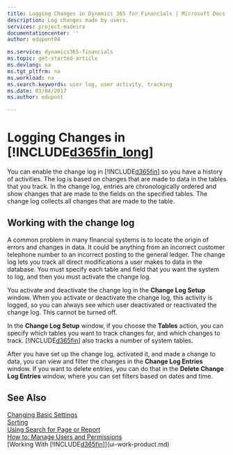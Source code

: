 ```yaml
---
title: Logging Changes in Dynamics 365 for Financials | Microsoft Docs
description: Log changes made by users.
services: project-madeira
documentationcenter: ''
author: edupont04

ms.service: dynamics365-financials
ms.topic: get-started-article
ms.devlang: na
ms.tgt_pltfrm: na
ms.workload: na
ms.search.keywords: user log, user activity, tracking
ms.date: 03/04/2017
ms.author: edupont

---
```

# Logging Changes in [!INCLUDE[d365fin_long](includes/d365fin_long_md.md)]
You can enable the change log in [!INCLUDE[d365fin](includes/d365fin_md.md)] so you have a history of activities. The log is based on changes that are made to data in the tables that you track. In the change log, entries are chronologically ordered and show changes that are made to the fields on the specified tables. The change log collects all changes that are made to the table.  

## Working with the change log
A common problem in many financial systems is to locate the origin of errors and changes in data. It could be anything from an incorrect customer telephone number to an incorrect posting to the general ledger. The change log lets you track all direct modifications a user makes to data in the database. You must specify each table and field that you want the system to log, and then you must activate the change log.  

You activate and deactivate the change log in the **Change Log Setup** window. When you activate or deactivate the change log, this activity is logged, so you can always see which user deactivated or reactivated the change log. This cannot be turned off.  

In the **Change Log Setup** window, if you choose the **Tables** action, you can specify which tables you want to track changes for, and which changes to track. [!INCLUDE[d365fin](includes/d365fin_md.md)] also tracks a number of system tables.

After you have set up the change log, activated it, and made a change to data, you can view and filter the changes in the **Change Log Entries** window. If you want to delete entries, you can do that in the **Delete Change Log Entries** window, where you can set filters based on dates and time.  

## See Also
[Changing Basic Settings](ui-change-basic-settings.md)  
[Sorting](ui-sorting.md)  
[Using Search for Page or Report](ui-search.md)  
[How to: Manage Users and Permissions](ui-how-users-permissions.md)    
[Working With [!INCLUDE[d365fin](includes/d365fin_md.md)]](ui-work-product.md)  
